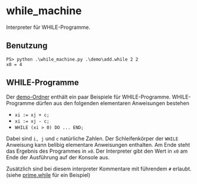 # while_machine

Interpreter für WHILE-Programme.

## Benutzung

```shell
PS> python .\while_machine.py .\demo\add.while 2 2
x0 = 4
```

## WHILE-Programme

Der [demo-Ordner](./demo) enthält ein paar Beispiele für WHILE-Programme.
WHILE-Programme dürfen aus den folgenden elementaren Anweisungen bestehen

- `xi := xj + c;`
- `xi := xj - c;`
- `WHILE (xi > 0) DO ... END;`

Dabei sind `i, j` und `c` natürliche Zahlen. Der Schleifenkörper der `WHILE`
Anweisung kann belibig elementare Anweisungen enthalten. Am Ende steht das
Ergebnis des Programmes in `x0`. Der Interpreter gibt den Wert in `x0` am Ende
der Ausführung auf der Konsole aus.

Zusätzlich sind bei diesem interpreter Kommentare mit führendem `#` erlaubt.
(siehe [prime.while](./demo/prime.while) für ein Beispiel)
